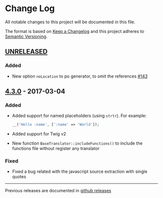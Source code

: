 # Change Log
All notable changes to this project will be documented in this file.

The format is based on [Keep a Changelog](http://keepachangelog.com/) 
and this project adheres to [Semantic Versioning](http://semver.org/).

## [UNRELEASED]

### Added

* New option `noLocation` to po generator, to omit the references [#143](https://github.com/oscarotero/Gettext/issues/143)

## [4.3.0] - 2017-03-04

### Added

* Added support for named placeholders (using `strtr`). For example:

  ```php
  __('Hello :name', [':name' => 'World']);
  ```
* Added support for Twig v2
* New function `BaseTranslator::includeFunctions()` to include the functions file without register any translator

### Fixed

* Fixed a bug related with the javascript source extraction with single quotes

---

Previous releases are documented in [github releases](https://github.com/oscarotero/Gettext/releases)

[UNRELEASED]: https://github.com/oscarotero/Gettext/compare/v4.2.0...master
[4.3.0]: https://github.com/oscarotero/Gettext/compare/v4.2.0...v4.3.0

